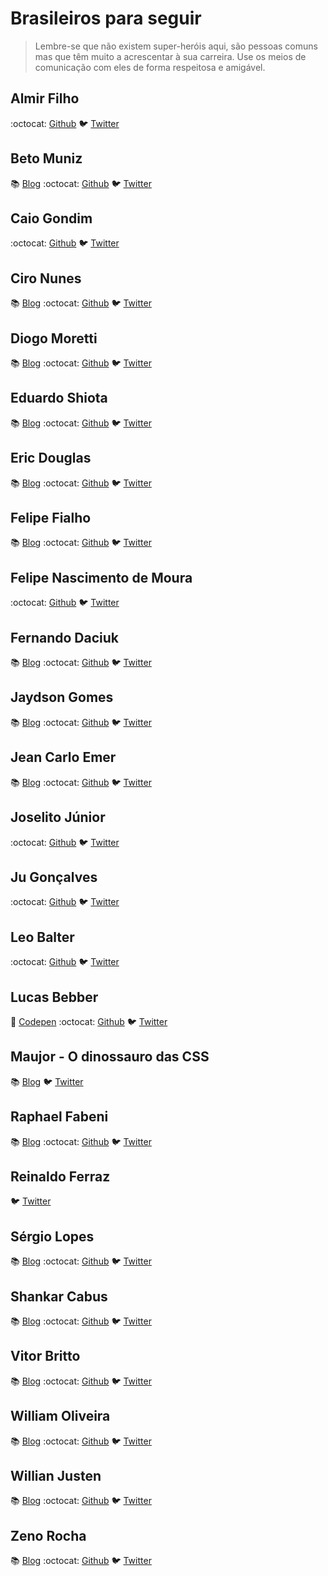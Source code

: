# Brasileiros para seguir
> Lembre-se que não existem super-heróis aqui, são pessoas comuns mas que têm muito a acrescentar à sua carreira. Use os meios de comunicação com eles de forma respeitosa e amigável.

## Almir Filho
:octocat: [Github](https://github.com/almirfilho)
:bird: [Twitter](https://twitter.com/almirfilho)

## Beto Muniz
:books: [Blog](http://betomuniz.com/blog/)
:octocat: [Github](https://github.com/obetomuniz)
:bird: [Twitter](https://twitter.com/obetomuniz)

## Caio Gondim
:octocat: [Github](https://github.com/caiogondim)
:bird: [Twitter](https://twitter.com/caio_gondim)

## Ciro Nunes
:books: [Blog](https://medium.com/@cironunesdev)
:octocat: [Github](https://github.com/cironunes)
:bird: [Twitter](https://twitter.com/cironunesdev)

## Diogo Moretti
:books: [Blog](http://diogo.nu/)
:octocat: [Github](https://github.com/diogomoretti)
:bird: [Twitter](https://twitter.com/diogomoretti_)

## Eduardo Shiota
:books: [Blog](http://eshiota.com/)
:octocat: [Github](https://github.com/eshiota)
:bird: [Twitter](https://twitter.com/shiota)

## Eric Douglas
:books: [Blog](http://ericdouglas.github.io/)
:octocat: [Github](https://github.com/ericdouglas)
:bird: [Twitter](https://twitter.com/ericdouglas_)

## Felipe Fialho
:books: [Blog](http://www.felipefialho.com/blog/)
:octocat: [Github](https://github.com/LFeh)
:bird: [Twitter](https://twitter.com/LFeh)

## Felipe Nascimento de Moura
:octocat: [Github](https://github.com/felipenmoura)
:bird: [Twitter](https://twitter.com/felipenmoura)

## Fernando Daciuk
:books: [Blog](http://da2k.com.br/)
:octocat: [Github](https://github.com/fdaciuk)
:bird: [Twitter](https://twitter.com/fdaciuk)

## Jaydson Gomes
:books: [Blog](http://jaydson.org/)
:octocat: [Github](https://github.com/jaydson)
:bird: [Twitter](https://twitter.com/jaydson)

## Jean Carlo Emer
:books: [Blog](http://jcemer.com/)
:octocat: [Github](https://github.com/jcemer)
:bird: [Twitter](https://twitter.com/jcemer)

## Joselito Júnior
:octocat: [Github](https://github.com/joselitojunior1)
:bird: [Twitter](https://twitter.com/joselitojunior1)

## Ju Gonçalves
:octocat: [Github](https://github.com/cyberglot)
:bird: [Twitter](https://twitter.com/cyberglot)

## Leo Balter
:octocat: [Github](https://github.com/leobalter)
:bird: [Twitter](https://twitter.com/leobalter)

## Lucas Bebber
:lollipop: [Codepen](http://codepen.io/lbebber/)
:octocat: [Github](https://github.com/lbebber)
:bird: [Twitter](https://twitter.com/lucasbebber)

## Maujor - O dinossauro das CSS
:books: [Blog](http://www.maujor.com/)
:bird: [Twitter](https://twitter.com/maujor)

## Raphael Fabeni
:books: [Blog](http://www.raphaelfabeni.com.br/blog/)
:octocat: [Github](https://github.com/raphaelfabeni)
:bird: [Twitter](https://twitter.com/raphaelfabeni)

## Reinaldo Ferraz
:bird: [Twitter](https://twitter.com/reinaldoferraz)

## Sérgio Lopes
:books: [Blog](http://sergiolopes.org/)
:octocat: [Github](https://github.com/sergiolopes)
:bird: [Twitter](https://twitter.com/sergio_caelum)

## Shankar Cabus
:books: [Blog](https://medium.com/@shankarcabus)
:octocat: [Github](https://github.com/shankarcabus)
:bird: [Twitter](https://twitter.com/ShankarCabus)

## Vitor Britto
:books: [Blog](http://www.vitorbritto.com.br/blog/)
:octocat: [Github](https://github.com/vitorbritto)
:bird: [Twitter](https://twitter.com/vitorbritto)

## William Oliveira
:books: [Blog](http://woliveiras.com.br/)
:octocat: [Github](https://github.com/woliveiras)
:bird: [Twitter](https://twitter.com/w_oliveiras)

## Willian Justen
:books: [Blog](http://willianjusten.com.br/)
:octocat: [Github](https://github.com/willianjusten/)
:bird: [Twitter](https://twitter.com/Willian_justen)

## Zeno Rocha
:books: [Blog](https://zenorocha.com/blog)
:octocat: [Github](https://github.com/zenorocha)
:bird: [Twitter](https://twitter.com/zenorocha)
